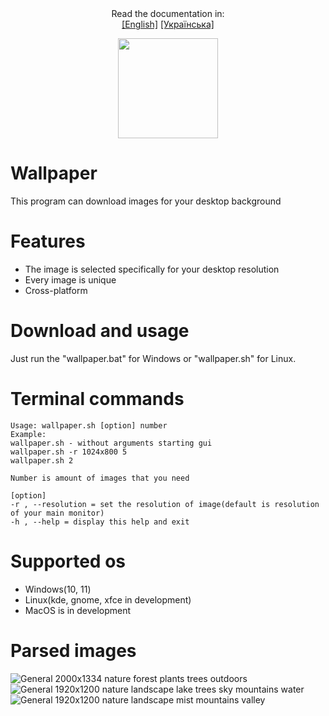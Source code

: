  <div align="center">
    Read the documentation in: 
    <br>
    <a href="https://github.com/Vitalya-code/Wallpaper/blob/main/README.md">[English]</a>
    <a href="https://github.com/Vitalya-code/Wallpaper/blob/main/ua-README.md">[Українська]</a>
 </div> 
 
 <p align="center"> 
     <img src="icons/ico.ico" width=160 height=160 >
     
 </p>
 

 
 # Wallpaper

This program can download images for your desktop background 


# Features
- The image is selected specifically for your desktop resolution
- Every image is unique
- Cross-platform

# Download and usage
Just run the "wallpaper.bat" for Windows or "wallpaper.sh" for Linux.

# Terminal commands
    Usage: wallpaper.sh [option] number
    Example:
    wallpaper.sh - without arguments starting gui
    wallpaper.sh -r 1024x800 5
    wallpaper.sh 2
    
    Number is amount of images that you need
    
    [option]
    -r , --resolution = set the resolution of image(default is resolution of your main monitor)
    -h , --help = display this help and exit

# Supported os
- Windows(10, 11)
- Linux(kde, gnome, xfce in development)
- MacOS is in development

 


# Parsed images
![General 2000x1334 nature forest plants trees outdoors](https://user-images.githubusercontent.com/58048618/187077721-ce60aa71-76da-4712-94af-8d698ba64610.jpg)
![General 1920x1200 nature landscape lake trees sky mountains water](https://user-images.githubusercontent.com/58048618/187518506-76948fcc-f8a1-4ec5-a33c-451c772dd650.jpg)
![General 1920x1200 nature landscape mist mountains valley](https://user-images.githubusercontent.com/58048618/187521219-0bf7480c-b4b8-4e88-859b-5cf0f3f31a5e.jpg)
